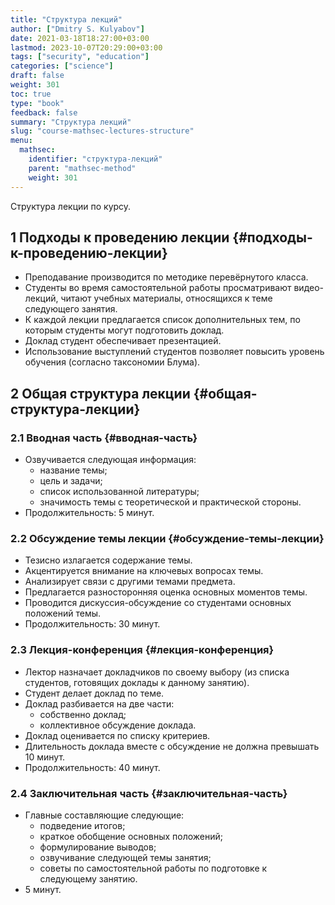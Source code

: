 ```yaml
---
title: "Структура лекций"
author: ["Dmitry S. Kulyabov"]
date: 2021-03-18T18:27:00+03:00
lastmod: 2023-10-07T20:29:00+03:00
tags: ["security", "education"]
categories: ["science"]
draft: false
weight: 301
toc: true
type: "book"
feedback: false
summary: "Структура лекций"
slug: "course-mathsec-lectures-structure"
menu:
  mathsec:
    identifier: "структура-лекций"
    parent: "mathsec-method"
    weight: 301
---
```


Структура лекции по курсу.

<!--more-->


## <span class="section-num">1</span> Подходы к проведению лекции {#подходы-к-проведению-лекции}

-   Преподавание производится по методике перевёрнутого класса.
-   Студенты во время самостоятельной работы просматривают видео-лекций, читают учебных материалы, относящихся к теме следующего занятия.
-   К каждой лекции предлагается список дополнительных тем, по которым студенты могут подготовить доклад.
-   Доклад студент обеспечивает презентацией.
-   Использование выступлений студентов позволяет повысить уровень обучения (согласно таксономии Блума).


## <span class="section-num">2</span> Общая структура лекции {#общая-структура-лекции}


### <span class="section-num">2.1</span> Вводная часть {#вводная-часть}

-   Озвучивается следующая информация:
    -   название темы;
    -   цель и задачи;
    -   список использованной литературы;
    -   значимость темы с теоретической и практической стороны.
-   Продолжительность: 5 минут.


### <span class="section-num">2.2</span> Обсуждение темы лекции {#обсуждение-темы-лекции}

-   Тезисно излагается содержание темы.
-   Акцентируется внимание на ключевых вопросах темы.
-   Анализирует связи с другими темами предмета.
-   Предлагается разносторонняя оценка основных моментов темы.
-   Проводится дискуссия-обсуждение со студентами основных положений темы.
-   Продолжительность: 30 минут.


### <span class="section-num">2.3</span> Лекция-конференция {#лекция-конференция}

-   Лектор назначает докладчиков по своему выбору (из списка студентов, готовящих доклады к данному занятию).
-   Студент делает доклад по теме.
-   Доклад разбивается на две части:
    -   собственно доклад;
    -   коллективное обсуждение доклада.
-   Доклад оценивается по списку критериев.
-   Длительность доклада вместе с обсуждение не должна превышать 10 минут.
-   Продолжительность: 40 минут.


### <span class="section-num">2.4</span> Заключительная часть {#заключительная-часть}

-   Главные составляющие следующие:
    -   подведение итогов;
    -   краткое обобщение основных положений;
    -   формулирование выводов;
    -   озвучивание следующей темы занятия;
    -   советы по самостоятельной работы по подготовке к следующему занятию.
-   5 минут.
